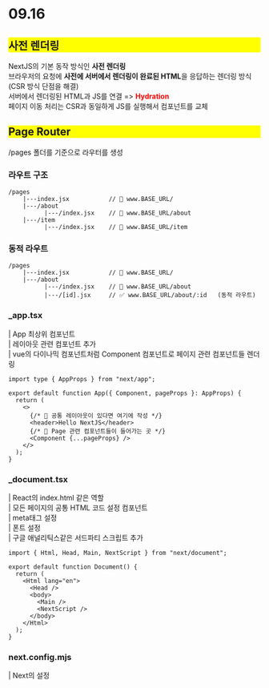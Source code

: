 # 09.16

## <div style="background-color: yellow;">사전 렌더링</div>

NextJS의 기본 동작 방식인 **사전 렌더링** <br/>
브라우저의 요청에 **사전에 서버에서 렌더링이 완료된 HTML**을 응답하는 렌더링 방식 (CSR 방식 단점을 해결) <br/>
서버에서 렌더링된 HTML과 JS를 연결 => <span style="color: red; font-weight: bold">Hydration </span> <br/>
페이지 이동 처리는 CSR과 동일하게 JS를 실행해서 컴포넌트를 교체

## <div style="background-color: yellow;">Page Router</div>

/pages 폴더를 기준으로 라우터를 생성

### 라우트 구조

```
/pages
    |---index.jsx           // 📌 www.BASE_URL/
    |---/about
          |---/index.jsx    // 📌 www.BASE_URL/about
    |---/item
          |---/index.jsx    // 📌 www.BASE_URL/item
```

### 동적 라우트

```
/pages
    |---index.jsx           // 📌 www.BASE_URL/
    |---/about
          |---/index.jsx    // 📌 www.BASE_URL/about
          |---/[id].jsx     // ✅ www.BASE_URL/about/:id   (동적 라우트)
```

### \_app.tsx

| App 최상위 컴포넌트 <br/>
| 레이아웃 관련 컴포넌트 추가 <br/>
| vue의 다이나믹 컴포넌트처럼 Component 컴포넌트로 페이지 관련 컴포넌트들 렌더링

```tsx
import type { AppProps } from "next/app";

export default function App({ Component, pageProps }: AppProps) {
  return (
    <>
      {/* 📌 공통 레이아웃이 있다면 여기에 작성 */}
      <header>Hello NextJS</header>
      {/* 📌 Page 관련 컴포넌트들이 들어가는 곳 */}
      <Component {...pageProps} />
    </>
  );
}
```

### \_document.tsx

| React의 index.html 같은 역할 <br/>
| 모든 페이지의 공통 HTML 코드 설정 컴포넌트 <br/>
| meta태그 설정 <br/>
| 폰트 설정 <br/>
| 구글 애널리틱스같은 서드파티 스크립트 추가

```tsx
import { Html, Head, Main, NextScript } from "next/document";

export default function Document() {
  return (
    <Html lang="en">
      <Head />
      <body>
        <Main />
        <NextScript />
      </body>
    </Html>
  );
}
```

### next.config.mjs

| Next의 설정
